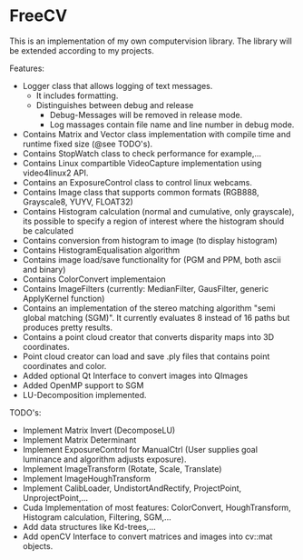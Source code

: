 
# FreeCV
This is an implementation of my own computervision library. 
The library will be extended according to my projects.

Features:
 - Logger class that allows logging of text messages. 
    - It includes formatting. 
    - Distinguishes between debug and release
      - Debug-Messages will be removed in release mode.
      - Log massages contain file name and line number in debug mode.
  - Contains Matrix and Vector class implementation with compile time and runtime fixed size (@see TODO's).
  - Contains StopWatch class to check performance for example,...
  - Contains Linux compartible VideoCapture implementation using video4linux2 API.
  - Contains an ExposureControl class to control linux webcams.
  - Contains Image class that supports common formats (RGB888, Grayscale8, YUYV, FLOAT32)
  - Contains Histogram calculation (normal and cumulative, only grayscale), its possible to specify a region of interest where the histogram should be calculated
  - Contains conversion from histogram to image (to display histogram)
  - Contains HistogramEqualisation algorithm
  - Contains image load/save functionality for (PGM and PPM, both ascii and binary)
  - Contains ColorConvert implementaion
  - Contains ImageFilters (currently: MedianFilter, GausFilter, generic ApplyKernel function)
  - Contains an implementation of the stereo matching algorithm "semi global matching (SGM)". It currently evaluates 8 instead of 16 paths but produces pretty results.
  - Contains a point cloud creator that converts disparity maps into 3D coordinates.
  - Point cloud creator can load and save .ply files that contains point coordinates and color.
  - Added optional Qt Interface to convert images into QImages
  - Added OpenMP support to SGM
  - LU-Decomposition implemented.
  
  
TODO's:
  - Implement Matrix Invert (DecomposeLU)
  - Implement Matrix Determinant
  - Implement ExposureControl for ManualCtrl (User supplies goal luminance and algorithm adjusts exposure).
  - Implement ImageTransform (Rotate, Scale, Translate)
  - Implement ImageHoughTransform
  - Implement CalibLoader, UndistortAndRectify, ProjectPoint, UnprojectPoint,...
  - Cuda Implementation of most features: ColorConvert, HoughTransform, Histogram calculation, Filtering, SGM,...
  - Add data structures like Kd-trees,...
  - Add openCV Interface to convert matrices and images into cv::mat objects.
